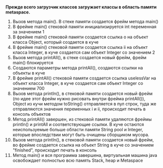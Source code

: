 **Прежде всего загрузчик классов загружает классы в область памяти metaspace.**
1. Вызов метода main(). В стеке памяти создается фрейм метода main()
2. В фрейме main() стековой памяти инициализируется int переменная за значением 1
3. В фрейме main() стековой памяти создается ссылка о на объект класса Object, который создается в куче
4. В фрейме main() стековой памяти создается ссылка ii на объект класса Integer, в куче создается сам объект Integer со значением 2
5. Вызов метода printAll(), в стеке создается новый фрейм, фрейм main() блокируется
6. Создаются параметры метода printAll(), создаются ссылки на объекты в куче
7. В фрейме printAll() стековой памяти создается ссылка uselessVar на объект класса Integer, в куче создается сам объект Integer со значением 700
8. Вызов метода println(), в стековой памяти создается новый фрейм (по идее этот фрейм нужно рисовать внутри фрейма printAll()), Object из кучи методом toString() отправляется в пул строк, туда же отправляются значения переменных i и ii, происходит печать в консоль объектов
9. Метод printAll() завершен, из стековой памяти удаляются фреймы println() и printAll и соответствующие ссылки. В куче остаются неиспользуемые больше области памяти String pool и Integer, которые впоследствии могут быть очищены сборщиком мусора.
10. Вызов метода println(), в стековой памяти создается новый фрейм, во фрейме создается ссылка на объект String в куче со значением "finished", происходит печать в консоль
11. Метод main() и вся программа завершена, виртуальная машина java освобождает полностью всю память Stack, heap и Metaspace
